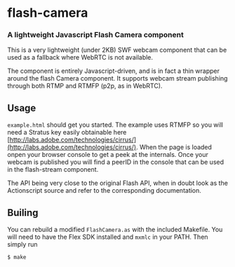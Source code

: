 flash-camera
============
### A lightweight Javascript Flash Camera component

This is a very lightweight (under 2KB) SWF webcam component that can be used as a fallback where WebRTC is not available.

The component is entirely Javascript-driven, and is in fact a thin wrapper around the flash Camera component. It supports webcam stream publishing through both RTMP and RTMFP (p2p, as in WebRTC).

Usage
-----

`example.html` should get you started. The example uses RTMFP so you will need a Stratus key easily obtainable here [http://labs.adobe.com/technologies/cirrus/](http://labs.adobe.com/technologies/cirrus/). When the page is loaded onpen your browser console to get a peek at the internals. Once your webcam is published you will find a peerID in the console that can be used in the flash-stream component.

The API being very close to the original Flash API, when in doubt look as the Actionscript source and refer to the corresponding documentation.

Builing
-------

You can rebuild a modified `FlashCamera.as` with the included Makefile. You will need to have the Flex SDK installed and `mxmlc` in your PATH. Then simply run

```bash
$ make
```
